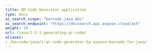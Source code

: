 ```yaml
---
title: QR Code Generator application
type: docs
ai_search_scope: "barcode_java_doc"
ai_search_endpoint: "https://docsearch.api.aspose.cloud/ask"
weight: 10
url: /java/1-2-1-generating-qr-code/
aliases:
- /barcode/java/1-qr-code-generator-by-aspose-barcode-for-java/
---
```

